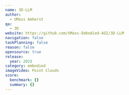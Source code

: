 ```yaml
---
name: 3D-LLM
author:
  - UMass Amherst
qa:
  - 3D
website: https://github.com/UMass-Embodied-AGI/3D-LLM
navigation: false
taskPlanning: false
reason: false
opensource: true
release:
  year: 2023
category: embodied
imageVideo: Point Clouds
score:
  benchmark: {}
  summary: {}
---
```

